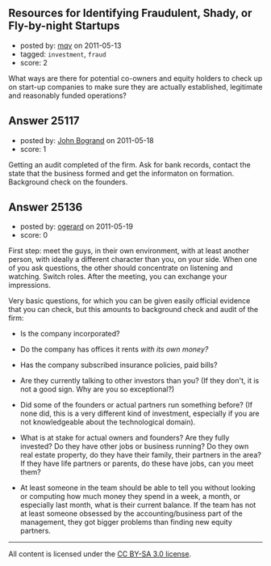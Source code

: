 ## Resources for Identifying Fraudulent, Shady, or Fly-by-night Startups

- posted by: [mqv](https://stackexchange.com/users/-1/9303-mqv) on 2011-05-13
- tagged: `investment`, `fraud`
- score: 2

What ways are there for potential co-owners and equity holders to check up on start-up companies to make sure they are actually established, legitimate and reasonably funded operations?


## Answer 25117

- posted by: [John Bogrand](https://stackexchange.com/users/-1/3577-john-bogrand) on 2011-05-18
- score: 1

Getting an audit completed of the firm.  Ask for bank records, contact the state that the business formed and get the informaton on formation.  Background check on the founders.


## Answer 25136

- posted by: [ogerard](https://stackexchange.com/users/-1/8826-ogerard) on 2011-05-19
- score: 0

First step: meet the guys, in their own environment, with at least another person, with ideally a different character than you, on your side. When one of you ask questions, the other should concentrate on listening and watching. Switch roles. After the meeting, you can exchange your impressions.

Very basic questions, for which you can be given easily official evidence that you can check, but this amounts to background check and audit of the firm:

 -  Is the company incorporated?

 -  Do the company has offices it rents _with its own money?_

 -  Has the company subscribed insurance policies, paid bills?

 -  Are they currently talking to other investors than you? (If they don't, it is not a good sign. Why are you so exceptional?)

 -  Did some of the founders or actual partners run something before? (If none did, this is a very different kind of investment, especially if you are not knowledgeable about the technological domain).

 -  What is at stake for actual owners and founders? Are they fully invested? Do they have other jobs or business running? Do they own real estate property, do they have their family, their partners in the area? If they have life partners or parents, do these have jobs, can you meet them?

 -  At least someone in the team should be able to tell you without looking or computing how much money they spend in a week, a month, or especially last month, what is their current balance. If the team has not at least someone obsessed by the accounting/business part of the management, they got bigger problems than finding new equity partners.





---

All content is licensed under the [CC BY-SA 3.0 license](https://creativecommons.org/licenses/by-sa/3.0/).
